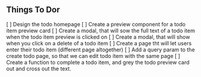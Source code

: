 ## Things To Dor

[ ] Design the todo homepage
[ ] Create a preview component for a todo item preview card
[ ] Create a modal, that will sow the full text of a todo item when the todo item preview is clicked on
[ ] Create a modal, that will show when you click on a delete of a todo item
[ ] Create a page tht will let users enter their todo item (different page altogether)
[ ] Add a query param to the create todo page, so that we can edit todo item with the same page
[ ] Create a function to complete a todo item, and grey the todo preview card out and cross out the text.
